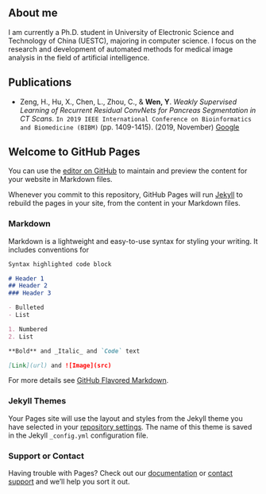 ## About me
I am currently a Ph.D. student in University of Electronic Science and Technology of China (UESTC), majoring in computer science. I focus on the research and development of automated methods for medical image analysis in the field of artificial intelligence.

## Publications
- Zeng, H., Hu, X., Chen, L., Zhou, C., & **Wen, Y**. _Weakly Supervised Learning of Recurrent Residual ConvNets for Pancreas Segmentation in CT Scans._ `In 2019 IEEE International Conference on Bioinformatics and Biomedicine (BIBM)` (pp. 1409-1415). (2019, November) [Google](https://scholar.google.com/scholar?hl=zh-CN&as_sdt=0%2C5&q=Weakly+Supervised+Learning+of+Recurrent+Residual+ConvNets+for+Pancreas+Segmentation+in+CT+Scans&btnG=)

## Welcome to GitHub Pages

You can use the [editor on GitHub](https://github.com/WenYanger/wenyanger.github.io/edit/master/index.md) to maintain and preview the content for your website in Markdown files.

Whenever you commit to this repository, GitHub Pages will run [Jekyll](https://jekyllrb.com/) to rebuild the pages in your site, from the content in your Markdown files.

### Markdown

Markdown is a lightweight and easy-to-use syntax for styling your writing. It includes conventions for

```markdown
Syntax highlighted code block

# Header 1
## Header 2
### Header 3

- Bulleted
- List

1. Numbered
2. List

**Bold** and _Italic_ and `Code` text

[Link](url) and ![Image](src)
```

For more details see [GitHub Flavored Markdown](https://guides.github.com/features/mastering-markdown/).

### Jekyll Themes

Your Pages site will use the layout and styles from the Jekyll theme you have selected in your [repository settings](https://github.com/WenYanger/wenyanger.github.io/settings). The name of this theme is saved in the Jekyll `_config.yml` configuration file.

### Support or Contact

Having trouble with Pages? Check out our [documentation](https://help.github.com/categories/github-pages-basics/) or [contact support](https://github.com/contact) and we’ll help you sort it out.
